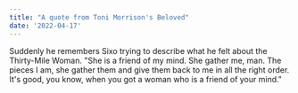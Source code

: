 ```yaml
---
title: "A quote from Toni Morrison's Beloved"
date: '2022-04-17'
---
```


Suddenly he remembers Sixo trying to describe what he felt about the Thirty-Mile Woman. "She is a friend of my mind. She gather me, man. The pieces I am, she gather them and give them back to me in all the right order. It's good, you know, when you got a woman who is a friend of your mind."